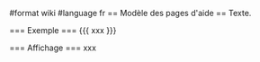 #format wiki
#language fr
== Modèle des pages d'aide ==
Texte.

=== Exemple ===
{{{
xxx
}}} 

=== Affichage ===
xxx


<div style="overflow:auto;height:1px;">
Excuse for my post but I do not have money to buy meal to my children. Forgive me please.
[http://cosmetics.vttolldd.org/zia-cosmetics.html zia cosmetics]
[http://football.vttthtgg.org/madden-football-leagues.html madden football leagues]
[http://estate.mikewsd.org/professional-real-estate-software.html professional real estate software]
[http://free6.vertyg.org/free-full-episode-greys-anatomy.html free full episode greys anatomy]
[http://lyrics.mewqsd.org/lil-scrappy-lil-john-lyrics.html lil scrappy lil john lyrics]
[http://name.brrddd.org/the-babys-name-lyrics.html the babys name lyrics]
[http://estate.mikewsd.org/princeton-british-columbia-real-estate.html princeton british columbia real estate]
[http://download.reggdr.org/free-game-software-download.html free game software download]
[http://search.vttthtgg.org/the-village-higher-search-ranking.html the village higher search ranking]
[http://cheats.brrddd.org/l-a--rush-cheats.html l a  rush cheats]
[http://money.vfrrto.org/type-of-money-from-belgium.html type of money from belgium]
[http://estate.mikewsd.org/powder-mountain-real-estate.html powder mountain real estate]
[http://games.vfrrto.org/free-adult-gay-games.html free adult gay games]
[http://windows.vfrrto.org/free-windows-xp-registry-cleaner.html free windows xp registry cleaner]
[http://map.reggdr.org/map-of-chilliwack.html map of chilliwack]
[http://estate.mikewsd.org/polley-associates-real-estate-school.html polley associates real estate school]
[http://estate.mikewsd.org/polk-county-nc-real-estate.html polk county nc real estate]
[http://finance.vertyg.org/providers-of-finance-in-ghana.html providers of finance in ghana]
[http://download.reggdr.org/download-dance-ejay-5.html download dance ejay 5]
[http://estate.mikewsd.org/point-pleasant-new-jersey-real-estate.html point pleasant new jersey real estate]
[http://stories.vfrrto.org/sleazy-stories.html sleazy stories]
[http://furniture.vertyg.org/beadboard-storage-furniture.html beadboard storage furniture]
[http://hardcore.brrddd.org/teen-hardcore-fucking.html teen hardcore fucking]
[http://estate.mikewsd.org/estate-planning-attorney-chelmsford-mass.html estate planning attorney chelmsford mass]
[http://girls.polott.org/400-metre-dash-results-11-yr-old-girls.html 400 metre dash results 11 yr old girls]
[http://jobs.polott.org/online-teaching-jobs-criminal-justice.html online teaching jobs criminal justice]
[http://dogs.brrddd.org/reservoir-dogs-sound-board.html reservoir dogs sound board]
[http://girls.polott.org/thick-black-teen-girls.html thick black teen girls]
[http://free3.reggdr.org/internet-service-provider-free-access.html internet service provider free access]
[http://movies.polott.org/simon-rex-movies.html simon rex movies]
[http://card.polott.org/proffesional-cpr-card.html proffesional cpr card]
[http://movies.polott.org/saftey-harnesses-used-in-movies.html saftey harnesses used in movies]
[http://html.vertyg.org/fonts-html.html fonts html]
[http://estate.mikewsd.org/fredericksburg--tx--real-estate.html fredericksburg  tx  real estate]
[http://pictures.reggdr.org/rearing-race-horse-pictures.html rearing race horse pictures]
[http://estate.mikewsd.org/phil-mcmahon-real-estate.html phil mcmahon real estate]
[http://download.reggdr.org/porn-download.html porn download]
[http://credit.vfrrto.org/improve-credit-rating.html improve credit rating]
[http://map.reggdr.org/yahoo-map-and-driving-instructions.html yahoo map and driving instructions]
[http://auto.mewqsd.org/cheat-codes-of-grand-theft-auto-3.html cheat codes of grand theft auto 3]
[http://kids.vttolldd.org/columbia-jackets-for-kids.html columbia jackets for kids]
[http://girls.polott.org/mexico-night-club-girls.html mexico night club girls]
[http://pictures.reggdr.org/pictures-of-bleach.html pictures of bleach]
[http://windows.vfrrto.org/windows-2003-ntfrs-high-memory-usage.html windows 2003 ntfrs high memory usage]
[http://free4.mikewsd.org/sexy-viedos-free.html sexy viedos free]
[http://nude.vttthtgg.org/3d-nude.html 3d nude]
[http://estate.mikewsd.org/panama-highlands-real-estate.html panama highlands real estate]
[http://estate.mikewsd.org/panama-city-fl-real-estate-for-sale.html panama city fl real estate for sale]
[http://airline.brrddd.org/airline-tickets-cheap-airline-fares-mauritius.html airline tickets cheap airline fares mauritius]
[http://estate.mikewsd.org/palm-springs-commercial-real-estate.html palm springs commercial real estate]
[http://phone.vertyg.org/phone-seeking-bluetooth.html phone seeking bluetooth]
[http://lyrics.mewqsd.org/banana-boat-song-lyrics.html banana boat song lyrics]
[http://porn.vertyg.org/gangbang-porn.html gangbang porn]
[http://estate.mikewsd.org/pa-public-records-real-estate.html pa public records real estate]
[http://girl.vfrrto.org/when-a-girl-needs-space.html when a girl needs space]
[http://hotels.mikewsd.org/naxos-greece-naxos-island-hotels.html naxos greece naxos island hotels]
[http://travel.vttthtgg.org/travel-distances-in-europe-paris.html travel distances in europe paris]
[http://adult.polott.org/nokia-6600-adult-videos.html nokia 6600 adult videos]
[http://hobby.mikewsd.org/als-hobby-shop.html als hobby shop]
[http://cruises.polott.org/new-york-city-night-cruises.html new york city night cruises]
[http://medicine.reggdr.org/medicine-etodolie.html medicine etodolie]
[http://forum.polott.org/ford-australia-forum.html ford australia forum]
[http://download.reggdr.org/song-for-download.html song for download]
[http://download.reggdr.org/istoria-literaturii-romane-contemporane-download.html istoria literaturii romane contemporane download]
[http://gifts.vttthtgg.org/nautical-gifts-and-collectibles.html nautical gifts and collectibles]
[http://dvd.mikewsd.org/columbia-house-dvd-phone.html columbia house dvd phone]
[http://map.reggdr.org/nigara-falls-map.html nigara falls map]
[http://air.polott.org/cheap-air-flights-delta-airline-tarakan.html cheap air flights delta airline tarakan]
[http://movies.polott.org/sounds-for-imac-movies.html sounds for imac movies]
[http://estate.mikewsd.org/ohio-real-estate-dayton.html ohio real estate dayton]
[http://estate.mikewsd.org/ohio-estate-administration.html ohio estate administration]
[http://college.vttthtgg.org/william-carey-community-college.html william carey community college]
[http://pussy.mewqsd.org/shaved-pussy-clit-ring.html shaved pussy clit ring]
[http://windows.vfrrto.org/parallel-windows.html parallel windows]
[http://estate.mikewsd.org/a-r-v-real-estate.html a r v real estate]
[http://lyrics.mewqsd.org/lean-wit-it-rock-wit-it-song-lyrics.html lean wit it rock wit it song lyrics]
[http://auto.mewqsd.org/minnesota-auto-tax-law.html minnesota auto tax law]
[http://gift.mikewsd.org/mothers-day-gift-ideas-for-wife.html mothers day gift ideas for wife]
[http://free8.mewqsd.org/free-internet-telephony-services.html free internet telephony services]
[http://map.reggdr.org/map-of-cusco.html map of cusco]
[http://estate.mikewsd.org/oak-harbor--washington-real-estate.html oak harbor  washington real estate]
[http://estate.mikewsd.org/honolulu-hawaii-real-estate.html honolulu hawaii real estate]
[http://golf.brrddd.org/la-cala-golf.html la cala golf]
[http://estate.mikewsd.org/albuquerque-nm-mls-real-estate-listings.html albuquerque nm mls real estate listings]
[http://air.polott.org/problems-with-goodman-air-conditioners.html problems with goodman air conditioners]
[http://cards.brrddd.org/color-mothers-day-cards.html color mothers day cards]
[http://free6.vertyg.org/organisational-development-free-tools.html organisational development free tools]
[http://lyrics.mewqsd.org/lyrics-to-see-you-happy-charles-bloom.html lyrics to see you happy charles bloom]
[http://jobs.polott.org/saint-louis-post-dispatch--dental-assistant-jobs.html saint louis post dispatch  dental assistant jobs]
[http://toyota.mikewsd.org/2005-toyota-camry-test-drive.html 2005 toyota camry test drive]
[http://web.mewqsd.org/central-florida-hosting-web.html central florida hosting web]
[http://trade.vttthtgg.org/serrv-fair-trade.html serrv fair trade]
[http://free9.vfrrto.org/free-worksheet-on-analogies.html free worksheet on analogies]
[http://money.vfrrto.org/money-portfolio.html money portfolio]
[http://pictures.reggdr.org/pictures-of-mayflys.html pictures of mayflys]
[http://lyrics.mewqsd.org/pink-spider-lyrics.html pink spider lyrics]
[http://books.brrddd.org/cch-tax-reporter-books-2006.html cch tax reporter books 2006]
[http://air.polott.org/st-indigos-maryland-naval-air-station.html st indigos maryland naval air station]
[http://mail.brrddd.org/free-web-based-mail-server.html free web based mail server]
[http://lyrics.mewqsd.org/stanley-brothers-lyrics.html stanley brothers lyrics]
[http://search.vttthtgg.org/advantages-of-a-meta-search-engine-.html advantages of a meta search engine ]
[http://estate.mikewsd.org/nj-2003-real-estate-transactions-camden-county.html nj 2003 real estate transactions camden county]
[http://forum.polott.org/trex-decking-forum.html trex decking forum]
[http://estate.mikewsd.org/nh-real-estate-exam.html nh real estate exam]
[http://girl.vfrrto.org/spice-girl-halloween-costumes.html spice girl halloween costumes]
[http://medicine.reggdr.org/alternative-medicine-cost.html alternative medicine cost]
[http://porn.vertyg.org/traci-lords-porn-movies.html traci lords porn movies]
[http://travel.vttthtgg.org/scientists-travel-to-chine-working-on-bird-flu.html scientists travel to chine working on bird flu]
[http://dogs.brrddd.org/why-do-dogs-drag-their-butt.html why do dogs drag their butt]
[http://lyrics.mewqsd.org/bin-yarith-chob-huey-khmer-translation-lyrics.html bin yarith chob huey khmer translation lyrics]
[http://estate.mikewsd.org/real-estate-davidson-county-nc.html real estate davidson county nc]
[http://credit.vfrrto.org/bank-one-credit-cards.html bank one credit cards]
[http://money.vfrrto.org/free-money-online.html free money online]
[http://nude.vttthtgg.org/nude-guildwars-pictures.html nude guildwars pictures]
[http://nude.vttthtgg.org/free-holly-madison-nude.html free holly madison nude]
[http://estate.mikewsd.org/new-agents-real-estate-templates.html new agents real estate templates]
[http://adult.polott.org/amateur-adult-movies-information.html amateur adult movies information]
[http://estate.mikewsd.org/network-real-estate-frankfort.html network real estate frankfort]
[http://estate.mikewsd.org/nereen-real-estate.html nereen real estate]
[http://search.vttthtgg.org/burnside-search-optimization.html burnside search optimization]
[http://estate.mikewsd.org/nehaus-real-estate-staten-island.html nehaus real estate staten island]
[http://name.brrddd.org/last-name-of-sportscaster-howie.html last name of sportscaster howie]
[http://estate.mikewsd.org/nc-real-estate-continuing-education-classes.html nc real estate continuing education classes]
[http://estate.mikewsd.org/nc-carolina-real-estate.html nc carolina real estate]
[http://dvd.mikewsd.org/dvd-recorder-vcr-combination.html dvd recorder vcr combination]
[http://airline.brrddd.org/airline-flights-flights-matzatlan.html airline flights flights matzatlan]
[http://estate.mikewsd.org/naples-fl-real-estate-mls.html naples fl real estate mls]
[http://lyrics.mewqsd.org/sufjan-stevens-lyrics--i-d-do-anything-for-you.html sufjan stevens lyrics  i d do anything for you]
[http://free5.vttthtgg.org/aliens-pictures-free.html aliens pictures free]
[http://estate.mikewsd.org/where-are-the-real-estate-brokers-in-my-area.html where are the real estate brokers in my area]
[http://map.reggdr.org/free-map-of-great-britain-counties.html free map of great britain counties]
[http://cheats.brrddd.org/xenogear-cheats.html xenogear cheats]
[http://free8.mewqsd.org/free-golden-wedding-anniversary-speech.html free golden wedding anniversary speech]
[http://travel.vttthtgg.org/europe-cheap-plane-ticket-travel-yahoo.html europe cheap plane ticket travel yahoo]
[http://golf.brrddd.org/kamloops-b-c--hotel-resort-golf.html kamloops b c  hotel resort golf]
[http://book.polott.org/the-book-of--so-much-to-tell-you--.html the book of  so much to tell you  ]
[http://phone.vertyg.org/atlanta-texas-phone-directory.html atlanta texas phone directory]
[http://sport.polott.org/bongos-sport-fishing.html bongos sport fishing]
[http://estate.mikewsd.org/mountain-home-sparta-nc-real-estate.html mountain home sparta nc real estate]
[http://credit.vfrrto.org/oppa-credit-union.html oppa credit union]
[http://escorts.vttolldd.org/massage-escorts-in-crawley-uk.html massage escorts in crawley uk]
[http://free6.vertyg.org/download-free-packet-sniffer-program.html download free packet sniffer program]
[http://pussy.mewqsd.org/bizzarre-objects-in-pussy.html bizzarre objects in pussy]
[http://estate.mikewsd.org/georgia-real-estate-investing.html georgia real estate investing]
[http://estate.mikewsd.org/moores-estate-agent.html moores estate agent]
[http://search.vttthtgg.org/ajo-higher-search-ranking.html ajo higher search ranking]
[http://toyota.mikewsd.org/toyota-hiace-parts-uk.html toyota hiace parts uk]
[http://movies.polott.org/cooltgp-movies.html cooltgp movies]
[http://estate.mikewsd.org/montana-ranch-real-estate.html montana ranch real estate]
[http://travel.vttthtgg.org/travel-agent-in-uk.html travel agent in uk]
[http://estate.mikewsd.org/monroe-michigan-real-estate.html monroe michigan real estate]
[http://free4.mikewsd.org/child-studio-portrait-samples-free.html child studio portrait samples free]
[http://estate.mikewsd.org/monmouth-maine-real-estate-listings.html monmouth maine real estate listings]
[http://estate.mikewsd.org/monmouth-east-wales-estate-agents.html monmouth east wales estate agents]
[http://estate.mikewsd.org/monk-estate.html monk estate]
[http://cheats.brrddd.org/ds-yoshi-touch-and-go-cheats.html ds yoshi touch and go cheats]
[http://teen.polott.org/teen-cell-phone-statistics.html teen cell phone statistics]
[http://money.vfrrto.org/money-market-rates-local.html money market rates local]
[http://names.reggdr.org/chinese-popstars-names.html chinese popstars names]
[http://hotels.mikewsd.org/winslow-maine-hotels.html winslow maine hotels]
[http://travel.vttthtgg.org/cheap-air-flights-travel-airfare-pontianak-supadio.html cheap air flights travel airfare pontianak supadio]
[http://cards.brrddd.org/funny-adult-easter-cards.html funny adult easter cards]
[http://jobs.polott.org/san-antonio-classifieds-jobs.html san antonio classifieds jobs]
[http://free6.vertyg.org/elearning-vbasic-tutorials-free.html elearning vbasic tutorials free]
[http://map.reggdr.org/syracuse-ny-map.html syracuse ny map]
[http://football.vttthtgg.org/scotland-international-football.html scotland international football]
[http://cards.brrddd.org/how-to-make-blank-greeting-cards.html how to make blank greeting cards]
[http://air.polott.org/cheap-air-flights-last-minute-airfare-leipzig.html cheap air flights last minute airfare leipzig]
[http://pictures.reggdr.org/pictures-of-a-tbird.html pictures of a tbird]
[http://free9.vfrrto.org/free-academic-appeal-letter-for-university.html free academic appeal letter for university]
</div>
